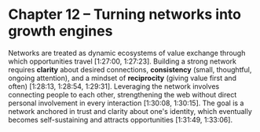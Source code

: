 # Chapter 12 – Turning networks into growth engines

Networks are treated as dynamic ecosystems of value exchange through which opportunities travel [1:27:00, 1:27:23]. Building a strong network requires **clarity** about desired connections, **consistency** (small, thoughtful, ongoing attention), and a mindset of **reciprocity** (giving value first and often) [1:28:13, 1:28:54, 1:29:31]. Leveraging the network involves connecting people to each other, strengthening the web without direct personal involvement in every interaction [1:30:08, 1:30:15]. The goal is a network anchored in trust and clarity about one's identity, which eventually becomes self-sustaining and attracts opportunities [1:31:49, 1:33:06].